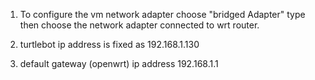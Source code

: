 1) To configure the vm network adapter choose "bridged Adapter" type then choose the network adapter connected to wrt router.

2) turtlebot ip address is fixed as     192.168.1.130
3) default gateway (openwrt) ip address 192.168.1.1

